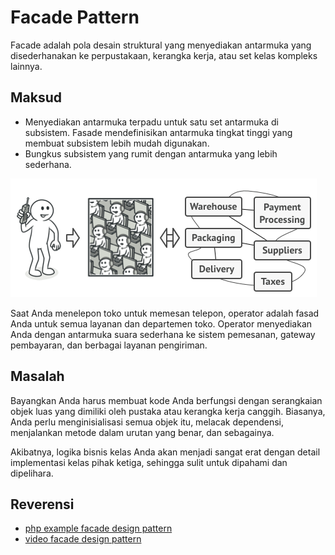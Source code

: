# Facade Pattern
Facade adalah pola desain struktural yang menyediakan antarmuka yang disederhanakan ke perpustakaan, kerangka kerja, atau set kelas kompleks lainnya.

## Maksud
- Menyediakan antarmuka terpadu untuk satu set antarmuka di subsistem. Fasade mendefinisikan antarmuka tingkat tinggi yang membuat subsistem lebih mudah digunakan.
- Bungkus subsistem yang rumit dengan antarmuka yang lebih sederhana. 

![alt text](https://github.com/triabagus/Design-Patern-PHP/blob/master/image/live-example-en.png)

Saat Anda menelepon toko untuk memesan telepon, operator adalah fasad Anda untuk semua layanan dan departemen toko. Operator menyediakan Anda dengan antarmuka suara sederhana ke sistem pemesanan, gateway pembayaran, dan berbagai layanan pengiriman.

## Masalah
Bayangkan Anda harus membuat kode Anda berfungsi dengan serangkaian objek luas yang dimiliki oleh pustaka atau kerangka kerja canggih. Biasanya, Anda perlu menginisialisasi semua objek itu, melacak dependensi, menjalankan metode dalam urutan yang benar, dan sebagainya.

Akibatnya, logika bisnis kelas Anda akan menjadi sangat erat dengan detail implementasi kelas pihak ketiga, sehingga sulit untuk dipahami dan dipelihara.

## Reverensi 

- [php example facade design pattern](https://refactoring.guru/design-patterns/facade/php/example#example-0)
- [video facade design pattern](https://www.youtube.com/watch?v=DKMT1HStrD0)